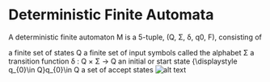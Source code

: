 # Deterministic Finite Automata

A deterministic finite automaton M is a 5-tuple, (Q, Σ, δ, q0, F), consisting of

a finite set of states Q
a finite set of input symbols called the alphabet Σ
a transition function δ : Q × Σ → Q
an initial or start state {\displaystyle q_{0}\in Q}q_{0}\in Q
a set of accept states ![alt text](https://latex.codecogs.com/gif.latex?{\displaystyle%20F\subseteq%20Q}F\subseteq%20Q)
